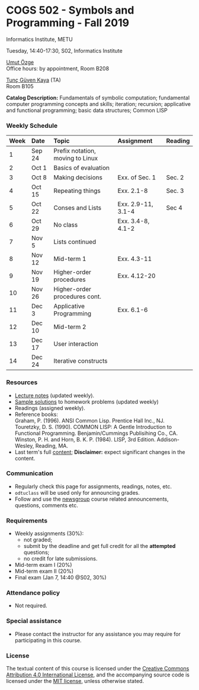 # COGS 502 - Symbols and Programming - Fall 2019
Informatics Institute, METU

Tuesday, 14:40-17:30, S02, Informatics Institute

[Umut Özge](https://umutozge.github.io)  
Office hours: by appointment, Room B208

[Tunç Güven Kaya](mailto:tuncgk@gmail.com) (TA)  
Room B105


**Catalog Description:** Fundamentals of symbolic computation; fundamental computer programming concepts and skills; iteration; recursion; applicative and functional programming; basic data structures; Common LISP


### Weekly Schedule

|Week| Date   | Topic |  Assignment | Reading
:---|:---|:---|:---|:--- 
1   | Sep 24  | Prefix notation, moving to Linux | 
2   | Oct 1 | Basics of evaluation | |  | 
3   | Oct 8 | Making decisions | Exx. of Sec. 1 | Sec. 2 | 
4   | Oct 15 | Repeating things | Exx. 2.1-8  | Sec. 3|
5   | Oct 22  | Conses and Lists  |Exx. 2.9-11, 3.1-4 | Sec 4 | 
6   | Oct 29  | No class  | Exx. 3.4-8, 4.1-2|
7   | Nov 5 |   Lists continued ||
8   | Nov 12 | Mid-term 1  | Exx. 4.3-11 |  |
9   | Nov 19 | Higher-order procedures |Exx. 4.12-20 | |
10  | Nov 26  | Higher-order procedures cont.  | |
11  | Dec 3 | Applicative Programming |Exx. 6.1-6 | |
12  | Dec 10 | Mid-term 2 | |
13  | Dec 17 | User interaction |   |
14  | Dec 24  | Iterative constructs  | |

### Resources 

* [Lecture notes](notes/cogs502-lecture-notes.pdf) (updated weekly).
* [Sample solutions](code/sample-solutions.lisp) to homework problems (updated weekly)
* Readings (assigned weekly).
* Reference books:  
	Graham, P. (1996). ANSI Common Lisp. Prentice Hall Inc., NJ.  
	Touretzky, D. S. (1990). COMMON LISP: A Gentle Introduction to Functional Programming. Benjamin/Cummings Publisihing Co., CA.  
	Winston, P. H. and Horn, B. K. P. (1984). LISP, 3rd Edition. Addison-Wesley, Reading, MA.  
* Last term's full [content](var/symbols-and-programming-2019-Spring.zip); **Disclaimer:** expect significant changes in the content.


### Communication

* Regularly check this page for assignments, readings, notes, etc.
* `odtuclass` will be used only for announcing grades.
* Follow and use the [newsgroup](https://groups.google.com/forum/#!forum/metu-cogs-502-symbols-and-programming) course related announcements, questions, comments etc. 

### Requirements

* Weekly assignments (30%): 
	- not graded; 
	- submit by the deadline and get full credit for all the **attempted** questions;
	- no credit for late submissions.
* Mid-term exam I (20%)
* Mid-term exam II (20%)
* Final exam (Jan 7, 14:40 @S02, 30%)

### Attendance policy

* Not required.

### Special assistance

* Please contact the instructor for any assistance you may require for participating in this course.

### License
The textual content of this course is licensed under the [Creative Commons Attribution 4.0 International License](https://creativecommons.org/licenses/by/4.0/), and the accompanying source code is licensed under the [MIT license](http://opensource.org/licenses/mit-license.php), unless otherwise stated.
